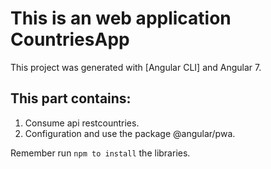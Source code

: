 # This is an web application CountriesApp

This project was generated with [Angular CLI] and Angular 7.

## This part contains:
1. Consume api restcountries.
2. Configuration and use the package @angular/pwa.

Remember run ```npm to install``` the libraries.
